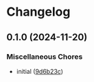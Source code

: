 # Changelog

## 0.1.0 (2024-11-20)


### Miscellaneous Chores

* initial ([9d6b23c](https://github.com/opzkit/terraform-aws-k8s-addons-grafana-k8s-monitoring/commit/9d6b23c57b8baabc2aeef8b0b3533e8097cd2cbb))
